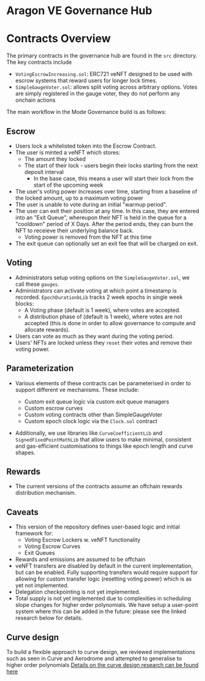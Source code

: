 # Aragon VE Governance Hub

# Contracts Overview

The primary contracts in the governance hub are found in the `src` directory. The key contracts include

- `VotingEscrowIncreasing.sol`: ERC721 veNFT designed to be used with escrow systems that reward users for longer lock times.
- `SimpleGaugeVoter.sol`: allows split voting across arbitrary options. Votes are simply registered in the gauge voter, they do not perform any onchain actions

The main workflow in the Mode Governance build is as follows:

## Escrow

- Users lock a whitelisted token into the Escrow Contract.
- The user is minted a veNFT which stores:
  - The amount they locked
  - The start of their lock - users begin their locks starting from the next deposit interval
    - In the base case, this means a user will start their lock from the start of the upcoming week
- The user's voting power increases over time, starting from a baseline of the locked amount, up to a maximum voting power
- The user is unable to vote during an initial "warmup period".
- The user can exit their position at any time. In this case, they are entered into an "Exit Queue", whereupon their NFT is held in the queue for a "cooldown" period of X Days. After the period ends, they can burn the NFT to receieve their underlying balance back.
  - Voting power is removed from the NFT at this time
- The exit queue can optionally set an exit fee that will be charged on exit.

## Voting

- Administrators setup voting options on the `SimpleGaugeVoter.sol`, we call these `gauges`.
- Administrators can activate voting at which point a timestamp is recorded. `EpochDurationbLib` tracks 2 week epochs in single week blocks:
  - A Voting phase (default is 1 week), where votes are accepted.
  - A distribution phase of (default is 1 week), where votes are not accepted (this is done in order to allow governance to compute and allocate rewards).
- Users can vote as much as they want during the voting period.
- Users' NFTs are locked unless they `reset` their votes and remove their voting power.

## Parameterization

- Various elements of these contracts can be parameterised in order to support different ve mechanisms. These include:

  - Custom exit queue logic via custom exit queue managers
  - Custom escrow curves
  - Custom voting contracts other than SimpleGaugeVoter
  - Custom epoch clock logic via the `Clock.sol` contract

- Additionally, we use libraries like `CurveCoefficientLib` and `SignedFixedPointMathLib` that allow users to make minimal, consistent and gas-efficient customisations to things like epoch length and curve shapes.

## Rewards

- The current versions of the contracts assume an offchain rewards distribution mechanism.

## Caveats

- This version of the repository defines user-based logic and initial framework for:
  - Voting Escrow Lockers w. veNFT functionality
  - Voting Escrow Curves
  - Exit Queues
- Rewards and emissions are assumed to be offchain
- veNFT transfers are disabled by default in the current implementation, but can be enabled. Fully supporting transfers would require support for allowing for custom transfer logic (resetting voting power) which is as yet not implemented.
- Delegation checkpointing is not yet implemented.
- Total supply is not yet implemented due to complexities in scheduling slope changes for higher order polynomials. We have setup a user-point system where this can be added in the future: please see the linked research below for details.

## Curve design

To build a flexible approach to curve design, we reviewed implementations such as seen in Curve and Aerodrome and attempted to generalise to higher order polynomials [Details on the curve design research can be found here](https://github.com/jordaniza/ve-explainer/blob/main/README.md)
